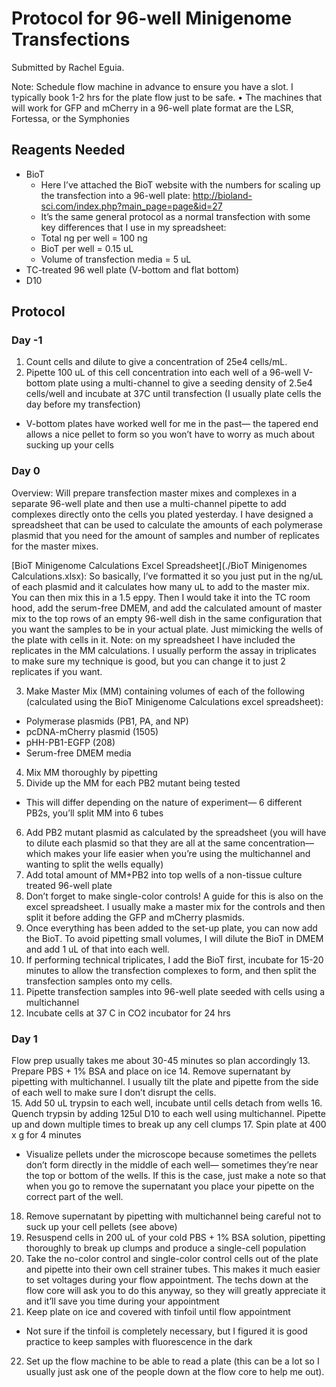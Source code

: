 # Protocol for 96-well Minigenome Transfections

Submitted by Rachel Eguia.

Note:
Schedule flow machine in advance to ensure you have a slot. I typically book 1-2 hrs for the plate flow just to be safe. 
•	The machines that will work for GFP and mCherry in a 96-well plate format are the LSR, Fortessa, or the Symphonies


## Reagents Needed

- BioT 
  - Here I’ve attached the BioT website with the numbers for scaling up the transfection into a 96-well plate: http://bioland-sci.com/index.php?main_page=page&id=27
  - It’s the same general protocol as a normal transfection with some key differences that I use in my spreadsheet:
  - Total ng per well = 100 ng
  - BioT per well = 0.15 uL
  - Volume of transfection media = 5 uL
- TC-treated 96 well plate (V-bottom and flat bottom)
- D10


## Protocol

### Day -1

1.	Count cells and dilute to give a concentration of 25e4 cells/mL. 
2.	Pipette 100 uL of this cell concentration into each well of a 96-well V-bottom plate using a multi-channel to give a seeding density of 2.5e4 cells/well and incubate at 37C until transfection (I usually plate cells the day before my transfection)
  - V-bottom plates have worked well for me in the past— the tapered end allows a nice pellet to form so you won’t have to worry as much about sucking up your cells

### Day 0

Overview: Will prepare transfection master mixes and complexes in a separate 96-well plate and then use a multi-channel pipette to add complexes directly onto the cells you plated yesterday. I have designed a spreadsheet that can be used to calculate the amounts of each polymerase plasmid that you need for the amount of samples and number of replicates for the master mixes.  

[BioT Minigenome Calculations Excel Spreadsheet](./BioT Minigenomes Calculations.xlsx): So basically, I’ve formatted it so you just put in the ng/uL of each plasmid and it calculates how many uL to add to the master mix. You can then mix this in a 1.5 eppy. Then I would take it into the TC room hood, add the serum-free DMEM, and add the calculated amount of master mix to the top rows of an empty 96-well dish in the same configuration that you want the samples to be in your actual plate. Just mimicking the wells of the plate with cells in it. 
Note: on my spreadsheet I have included the replicates in the MM calculations. I usually perform the assay in triplicates to make sure my technique is good, but you can change it to just 2 replicates if you want.

3.	Make Master Mix (MM) containing volumes of each of the following (calculated using the BioT Minigenome Calculations excel spreadsheet):
  - Polymerase plasmids (PB1, PA, and NP)
  - pcDNA-mCherry plasmid (1505)
  - pHH-PB1-EGFP (208)
  - Serum-free DMEM media
4.	Mix MM thoroughly by pipetting
5.	Divide up the MM for each PB2 mutant being tested
  - This will differ depending on the nature of experiment— 6 different PB2s, you’ll split MM into 6 tubes 
6.	Add PB2 mutant plasmid as calculated by the spreadsheet (you will have to dilute each plasmid so that they are all at the same concentration— which makes your life easier when you’re using the multichannel and wanting to split the wells equally)
7.	Add total amount of MM+PB2 into top wells of a non-tissue culture treated 96-well plate 
8.	Don’t forget to make single-color controls! A guide for this is also on the excel spreadsheet. I usually make a master mix for the controls and then split it before adding the GFP and mCherry plasmids.
9.	Once everything has been added to the set-up plate, you can now add the BioT. To avoid pipetting small volumes, I will dilute the BioT in DMEM and add 1 uL of that into each well.
10.	If performing technical triplicates, I add the BioT first, incubate for 15-20 minutes to allow the transfection complexes to form, and then split the transfection samples onto my cells. 
11.	Pipette transfection samples into 96-well plate seeded with cells using a multichannel 
12.	Incubate cells at 37 C in CO2 incubator for 24 hrs

### Day 1

Flow prep usually takes me about 30-45 minutes so plan accordingly
13.	Prepare PBS + 1% BSA and place on ice
14.	Remove supernatant by pipetting with multichannel. I usually tilt the plate and pipette from the side of each well to make sure I don’t disrupt the cells.  
15.	Add 50 uL trypsin to each well, incubate until cells detach from wells 
16.	Quench trypsin by adding 125ul D10 to each well using multichannel. Pipette up and down multiple times to break up any cell clumps 
17.	Spin plate at 400 x g for 4 minutes
  - Visualize pellets under the microscope because sometimes the pellets don’t form directly in the middle of each well— sometimes they’re near the top or bottom of the wells. If this is the case, just make a note so that when you go to remove the supernatant you place your pipette on the correct part of the well.
18.	Remove supernatant by pipetting with multichannel being careful not to suck up your cell pellets (see above)
19.	Resuspend cells in 200 uL of your cold PBS + 1% BSA solution, pipetting thoroughly to break up clumps and produce a single-cell population
20.	Take the no-color control and single-color control cells out of the plate and pipette into their own cell strainer tubes. This makes it much easier to set voltages during your flow appointment. The techs down at the flow core will ask you to do this anyway, so they will greatly appreciate it and it’ll save you time during your appointment
21.	Keep plate on ice and covered with tinfoil until flow appointment 
  - Not sure if the tinfoil is completely necessary, but I figured it is good practice to keep samples with fluorescence in the dark 
22.	Set up the flow machine to be able to read a plate (this can be a lot so I usually just ask one of the people down at the flow core to help me out).  


